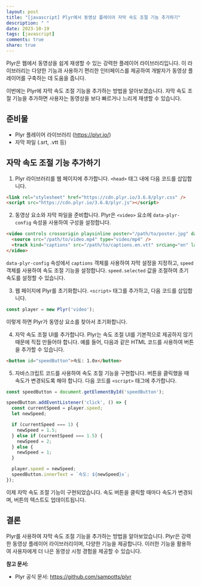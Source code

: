 ```yaml
---
layout: post
title: "[javascript] Plyr에서 동영상 플레이어 자막 속도 조절 기능 추가하기"
description: " "
date: 2023-10-19
tags: [javascript]
comments: true
share: true
---
```


Plyr은 웹에서 동영상을 쉽게 재생할 수 있는 강력한 플레이어 라이브러리입니다. 이 라이브러리는 다양한 기능과 사용하기 편리한 인터페이스를 제공하여 개발자가 동영상 플레이어를 구축하는 데 도움을 줍니다.

이번에는 Plyr에 자막 속도 조절 기능을 추가하는 방법을 알아보겠습니다. 자막 속도 조절 기능을 추가하면 사용자는 동영상을 보다 빠르거나 느리게 재생할 수 있습니다.

## 준비물

- Plyr 플레이어 라이브러리 (https://plyr.io/)
- 자막 파일 (.srt, .vtt 등)

## 자막 속도 조절 기능 추가하기

1. Plyr 라이브러리를 웹 페이지에 추가합니다. `<head>` 태그 내에 다음 코드를 삽입합니다.

```html
<link rel="stylesheet" href="https://cdn.plyr.io/3.6.8/plyr.css" />
<script src="https://cdn.plyr.io/3.6.8/plyr.js"></script>
```

2. 동영상 요소와 자막 파일을 준비합니다. Plyr은 `<video>` 요소에 `data-plyr-config` 속성을 사용하여 구성을 설정합니다.

```html
<video controls crossorigin playsinline poster="/path/to/poster.jpg" data-plyr-config='{ "captions": { "active": true, "language": "en", "update": true }, "speed": { "selected": 1 } }'>
  <source src="/path/to/video.mp4" type="video/mp4" />
  <track kind="captions" src="/path/to/captions.en.vtt" srcLang="en" label="English" default />
</video>
```

`data-plyr-config` 속성에서 `captions` 객체를 사용하여 자막 설정을 지정하고, `speed` 객체를 사용하여 속도 조절 기능을 설정합니다. `speed.selected` 값을 조절하여 초기 속도를 설정할 수 있습니다.

3. 웹 페이지에 Plyr를 초기화합니다. `<script>` 태그를 추가하고, 다음 코드를 삽입합니다.

```javascript
const player = new Plyr('video');
```

이렇게 하면 Plyr가 동영상 요소를 찾아서 초기화합니다.

4. 자막 속도 조절 UI를 추가합니다. Plyr는 속도 조절 UI를 기본적으로 제공하지 않기 때문에 직접 만들어야 합니다. 예를 들어, 다음과 같은 HTML 코드를 사용하여 버튼을 추가할 수 있습니다.

```html
<button id="speedButton">속도: 1.0x</button>
```

5. 자바스크립트 코드를 사용하여 속도 조절 기능을 구현합니다. 버튼을 클릭했을 때 속도가 변경되도록 해야 합니다. 다음 코드를 `<script>` 태그에 추가합니다.

```javascript
const speedButton = document.getElementById('speedButton');

speedButton.addEventListener('click', () => {
  const currentSpeed = player.speed;
  let newSpeed;

  if (currentSpeed === 1) {
    newSpeed = 1.5;
  } else if (currentSpeed === 1.5) {
    newSpeed = 2;
  } else {
    newSpeed = 1;
  }

  player.speed = newSpeed;
  speedButton.innerText = `속도: ${newSpeed}x`;
});
```

이제 자막 속도 조절 기능이 구현되었습니다. 속도 버튼을 클릭할 때마다 속도가 변경되며, 버튼의 텍스트도 업데이트됩니다.

## 결론

Plyr를 사용하여 자막 속도 조절 기능을 추가하는 방법을 알아보았습니다. Plyr은 강력한 동영상 플레이어 라이브러리이며, 다양한 기능을 제공합니다. 이러한 기능을 활용하여 사용자에게 더 나은 동영상 시청 경험을 제공할 수 있습니다.

**참고 문서:**
- Plyr 공식 문서: https://github.com/sampotts/plyr